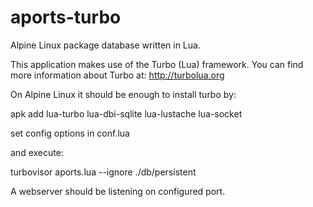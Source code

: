 # aports-turbo
Alpine Linux package database written in Lua.

This application makes use of the Turbo (Lua) framework. You can find more information about Turbo at: http://turbolua.org

On Alpine Linux it should be enough to install turbo by: 

apk add lua-turbo lua-dbi-sqlite lua-lustache lua-socket

set config options in conf.lua

and execute:

turbovisor aports.lua --ignore ./db/persistent

A webserver should be listening on configured port.
